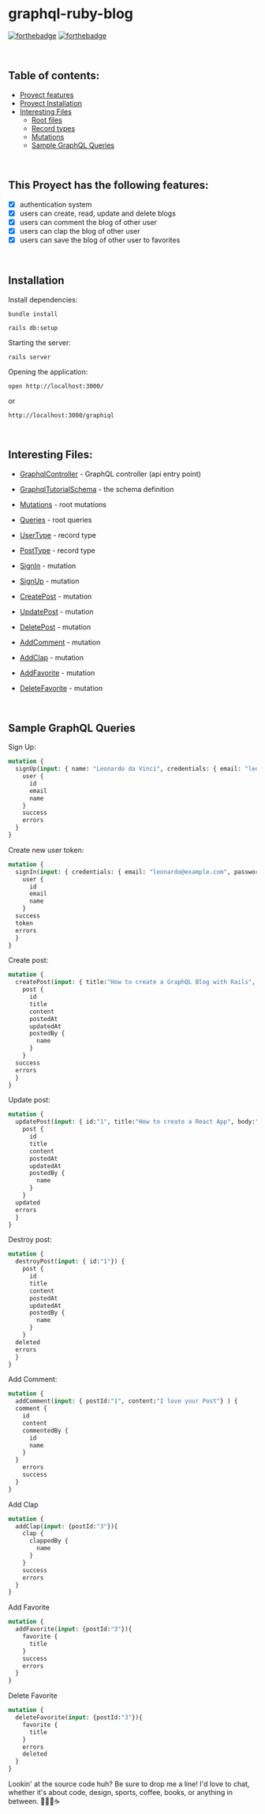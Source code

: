 
# graphql-ruby-blog
[![forthebadge](https://forthebadge.com/images/badges/built-with-love.svg)](https://forthebadge.com)
[![forthebadge](https://forthebadge.com/images/badges/made-with-ruby.svg)](https://forthebadge.com)

&nbsp;

## Table of contents: 
* [Proyect features](#proyect-features) 
* [Proyect Installation](#proyect-installation) 
* [Interesting Files](#interesting-files) 
  * [Root files](#root-files) 
  * [Record types](#record-types)
  * [Mutations](#mutations)
  * [Sample GraphQL Queries](#simple-queries)
  
  
&nbsp;


## <a name="proyect-features"></a> This Proyect has the following features: 

- [x] authentication system 
- [x] users can create, read, update and delete blogs
- [x] users can comment the blog of other user
- [x] users can clap the blog of other user
- [x] users can save the blog of other user to favorites 

&nbsp;

## <a name="proyect-installation"></a> Installation

Install dependencies:

```
bundle install

rails db:setup
```

Starting the server:

```
rails server
```

Opening the application:

```
open http://localhost:3000/
```
or 
```
http://localhost:3000/graphiql
```

&nbsp;
 
## <a name="interesting-files"></a> Interesting Files: 

- [GraphqlController](https://github.com/CamiloQuezadaDev/graphql-ruby-blog/blob/master/app/controllers/graphql_controller.rb) - GraphQL controller (api entry point)
- [GraphqlTutorialSchema](https://github.com/CamiloQuezadaDev/graphql-ruby-blog/blob/master/app/graphql/graphql_ruby_blog_schema.rb) - the schema definition
- [Mutations](https://github.com/CamiloQuezadaDev/graphql-ruby-blog/blob/master/app/graphql/types/mutation_type.rb) - root mutations
- [Queries](https://github.com/CamiloQuezadaDev/graphql-ruby-blog/blob/master/app/graphql/types/query_type.rb) - root queries
- [UserType](https://github.com/CamiloQuezadaDev/graphql-ruby-blog/blob/master/app/graphql/types/user_type.rb) - record type
- [PostType](https://github.com/CamiloQuezadaDev/graphql-ruby-blog/blob/master/app/graphql/types/post_type.rb) - record type


- [SignIn](https://github.com/CamiloQuezadaDev/graphql-ruby-blog/blob/master/app/graphql/mutations/sign_in.rb)  -  mutation
- [SignUp](https://github.com/CamiloQuezadaDev/graphql-ruby-blog/blob/master/app/graphql/mutations/sign_up.rb)  -  mutation

- [CreatePost](https://github.com/CamiloQuezadaDev/graphql-ruby-blog/blob/master/app/graphql/mutations/create_post.rb)  -  mutation
- [UpdatePost](https://github.com/CamiloQuezadaDev/graphql-ruby-blog/blob/master/app/graphql/mutations/update_post.rb)  -  mutation
- [DeletePost](https://github.com/CamiloQuezadaDev/graphql-ruby-blog/blob/master/app/graphql/mutations/delete_post.rb)  -  mutation

- [AddComment](https://github.com/CamiloQuezadaDev/graphql-ruby-blog/blob/master/app/graphql/mutations/add_comment.rb)  -  mutation
- [AddClap](https://github.com/CamiloQuezadaDev/graphql-ruby-blog/blob/master/app/graphql/mutations/add_clap.rb)  -  mutation

- [AddFavorite](https://github.com/CamiloQuezadaDev/graphql-ruby-blog/blob/master/app/graphql/mutations/add_favorite.rb)  -  mutation
- [DeleteFavorite](https://github.com/CamiloQuezadaDev/graphql-ruby-blog/blob/master/app/graphql/mutations/delete_favorite.rb)  -  mutation

&nbsp;

## <a name="simple-queries"></a> Sample GraphQL Queries

Sign Up:

```graphql
mutation {
  signUp(input: { name: "Leonardo da Vinci", credentials: { email: "leonardo@example.com", password: "leonardo123" } } ) {
    user {
      id 
      email 
      name
    }
    success
    errors
  }
}
```
Create new user token:
```graphql
mutation {
  signIn(input: { credentials: { email: "leonardo@example.com", password: "leonardo123" } }) {
    user {
      id 
      email 
      name
    }
  success
  token
  errors
  }
}
```
Create post:
```graphql
mutation {
  createPost(input: { title:"How to create a GraphQL Blog with Rails", body:"Vitae eaque dolor. Et amet laudantium. Molestiae velit quos." }) {
    post {
      id
      title
      content
      postedAt
      updatedAt 
      postedBy {
        name
      }
    }
  success
  errors
  }
}
```
Update post:
```graphql
mutation {
  updatePost(input: { id:"1", title:"How to create a React App", body:"Vitae eaque dolor. Et amet laudantium. Molestiae velit quos."}) {
    post {
      id
      title
      content
      postedAt
      updatedAt 
      postedBy {
        name
      }
    }
  updated
  errors
  }
}
```
Destroy post: 
```graphql
mutation {
  destroyPost(input: { id:"1"}) {
    post {
      id
      title
      content
      postedAt
      updatedAt 
      postedBy {
        name
      }
    }
  deleted
  errors
  }
}
```

Add Comment: 
```graphql
mutation {
  addComment(input: { postId:"1", content:"I love your Post"} ) {
  comment {
    id 
    content
    commentedBy {
      id
      name
    }
  }
    errors
    success
  }
}
```

Add Clap

```graphql
mutation {
  addClap(input: {postId:"3"}){
    clap {
      clappedBy {
        name
      }
    }
    success
    errors
  }
}
```

Add Favorite

```graphql
mutation {
  addFavorite(input: {postId:"3"}){
    favorite {
      title
    }
    success
    errors
  }
}
```

Delete Favorite

```graphql
mutation {
  deleteFavorite(input: {postId:"3"}){
    favorite {
      title
    }
    errors
    deleted
  }
}
```

Lookin' at the source code huh?
Be sure to drop me a line! I'd love to chat, whether it's about code, design, sports, coffee, books, or anything in between. 👨🏻‍💻☕️

